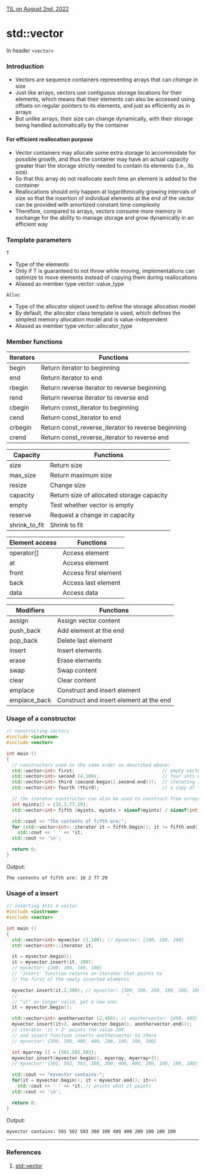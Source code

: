 [TIL on August 2nd, 2022](../../TIL/2022/08/08-02-2022.md)
# **std::vector**
In header `<vector>`

### Introduction
- Vectors are sequence containers representing arrays that can *change* in size
- Just like arrays, vectors use contiguous storage locations for their elements, which means that their elements can also be accessed using offsets on regular pointers to its elements, and just as efficiently as in arrays
- But unlike arrays, their size can change dynamically, with their storage being handled automatically by the container

#### For efficient reallocation purpose
- Vector containers may allocate some extra storage to accommodate for possible growth, and thus the container may have an actual capacity greater than the storage strictly needed to contain its elements (i.e., its size)
- So that this array do not reallocate each time an element is added to the container
- Reallocations should only happen at logarithmically growing intervals of size so that the insertion of individual elements at the end of the vector can be provided with amortized constant time complexity
- Therefore, compared to arrays, vectors consume more memory in exchange for the ability to manage storage and grow dynamically in an efficient way

### Template parameters
`T`
- Type of the elements
- Only if T is guaranteed to not throw while moving, implementations can optimize to move elements instead of copying them during reallocations
- Aliased as member type vector::value_type

`Alloc`
- Type of the allocator object used to define the storage allocation model
- By default, the allocator class template is used, which defines the simplest memory allocation model and is value-independent
- Aliased as member type vector::allocator_type

### Member functions
| Iterators | Functions                                          |
| --------- | -------------------------------------------------- |
| begin	    | Return iterator to beginning                       |
| end       | Return iterator to end                             |
| rbegin    | Return reverse iterator to reverse beginning       |
| rend      | Return reverse iterator to reverse end             |
| cbegin    | Return const_iterator to beginning                 |
| cend      | Return const_iterator to end                       |
| crbegin   | Return const_reverse_iterator to reverse beginning |
| crend     | Return const_reverse_iterator to reverse end       |

| Capacity      | Functions                                 |
| --------------| ----------------------------------------- | 
| size          | Return size                               |
| max_size      | Return maximum size                       |
| resize        | Change size                               |
| capacity      | Return size of allocated storage capacity |
| empty         | Test whether vector is empty              |
| reserve       | Request a change in capacity              |
| shrink_to_fit | Shrink to fit                             |

| Element access | Functions            |
| -------------- | -------------------- |
| operator[]     | Access element       |
| at             | Access element       |
| front          | Access first element |
| back           | Access last element  |
| data           | Access data          |

| Modifiers   | Functions                               |
| ----------- | --------------------------------------- |
| assign      | Assign vector content                   |
| push_back   | Add element at the end                  |
| pop_back    | Delete last element                     |
| insert      | Insert elements                         |
| erase       | Erase elements                          |
| swap        | Swap content                            |
| clear       | Clear content                           |
| emplace     | Construct and insert element            |
| emplace_back| Construct and insert element at the end |

### Usage of a constructor
```cpp
// constructing vectors
#include <iostream>
#include <vector>

int main ()
{
  // constructors used in the same order as described above:
  std::vector<int> first;                                // empty vector of ints
  std::vector<int> second (4,100);                       // four ints with value 100
  std::vector<int> third (second.begin(),second.end());  // iterating through second
  std::vector<int> fourth (third);                       // a copy of third

  // the iterator constructor can also be used to construct from arrays:
  int myints[] = {16,2,77,29};
  std::vector<int> fifth (myints, myints + sizeof(myints) / sizeof(int) );

  std::cout << "The contents of fifth are:";
  for (std::vector<int>::iterator it = fifth.begin(); it != fifth.end(); ++it)
    std::cout << ' ' << *it;
  std::cout << '\n';

  return 0;
}
```
Output:
```shell
The contents of fifth are: 16 2 77 29
```

### Usage of a insert
```cpp
// inserting into a vector
#include <iostream>
#include <vector>

int main ()
{
  std::vector<int> myvector (3,100); // myvector: {100, 100, 100}
  std::vector<int>::iterator it;

  it = myvector.begin();
  it = myvector.insert(it, 200);
  // myvector: {200, 100, 100, 100}
  // 'insert' function returns an iterator that points to
  // the first of the newly inserted elements

  myvector.insert(it,2,300); // myvector: {300, 300, 200, 100, 100, 100}
  //                                        ^
  // "it" no longer valid, get a new one:
  it = myvector.begin();

  std::vector<int> anothervector (2,400); // anothervector: {400, 400}
  myvector.insert(it+2, anothervector.begin(), anothervector.end());
  // iterator 'it + 2' points the value 200
  // and insert function inserts anothervector to there
  // myvector: {300, 300, 400, 400, 200, 100, 100, 100}

  int myarray [] = {501,502,503};
  myvector.insert(myvector.begin(), myarray, myarray+3);
  // myvector: {501, 502, 503, 300, 300, 400, 400, 200, 100, 100, 100}

  std::cout << "myvector contains:";
  for(it = myvector.begin(); it < myvector.end(); it++)
    std::cout << ' ' << *it; // prints what it points
  std::cout << '\n';

  return 0;
}
```
Output:
```shell
myvector contains: 501 502 503 300 300 400 400 200 100 100 100
```

___

### References
1. [std::vector](https://m.cplusplus.com/reference/vector/vector/)